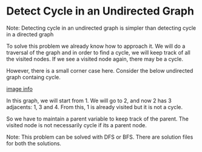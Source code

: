 # Detect Cycle in an Undirected Graph

Note: Detecting cycle in an undirected graph is simpler than detecting cycle in a directed graph

To solve this problem we already know how to approach it. We will do a traversal of the graph and in order to find a cycle, we will keep track of all the visited nodes. If we see a visited node again, there may be a cycle.

However, there is a small corner case here. Consider the below undirected graph containg cycle.

[image info](./image.png)

In this graph, we will start from 1. We will go to 2, and now 2 has 3 adjacents: 1, 3 and 4. From this, 1 is already visited but it is not a cycle.

So we have to maintain a parent variable to keep track of the parent. The visited node is not necessarily cycle if its a parent node. 

Note: This problem can be solved with DFS or BFS. There are solution files for both the solutions.



